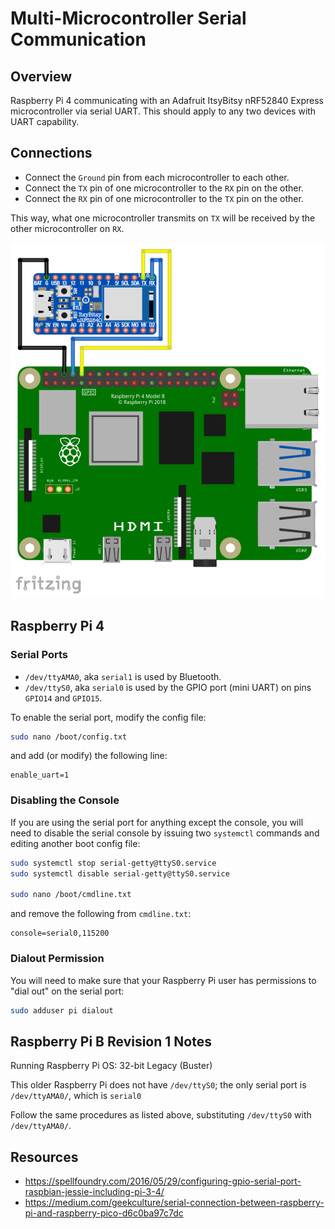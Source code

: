 # Multi-Microcontroller Serial Communication

## Overview

Raspberry Pi 4 communicating with an Adafruit ItsyBitsy nRF52840 Express microcontroller via serial UART. This should apply to any two devices with UART capability.

## Connections

* Connect the `Ground` pin from each microcontroller to each other.
* Connect the `TX` pin of one microcontroller to the `RX` pin on the other.
* Connect the `RX` pin of one microcontroller to the `TX` pin on the other.

This way, what one microcontroller transmits on `TX` will be received by the other microcontroller on `RX`.

![Alt text](assets/multi-mcu-serial.png)

## Raspberry Pi 4

### Serial Ports

* `/dev/ttyAMA0`, aka `serial1` is used by Bluetooth.
* `/dev/ttyS0`, aka `serial0` is used by the GPIO port (mini UART) on pins `GPIO14` and `GPIO15`.

To enable the serial port, modify the config file:

```sh
sudo nano /boot/config.txt
```

and add (or modify) the following line:

```
enable_uart=1
```

### Disabling the Console

If you are using the serial port for anything except the console, you will need to disable the serial console by issuing two `systemctl` commands and editing another boot config file:

```sh
sudo systemctl stop serial-getty@ttyS0.service
sudo systemctl disable serial-getty@ttyS0.service

sudo nano /boot/cmdline.txt
```

and remove the following from `cmdline.txt`:

```
console=serial0,115200
```

### Dialout Permission

You will need to make sure that your Raspberry Pi user has permissions to "dial out" on the serial port:

```sh
sudo adduser pi dialout
```

## Raspberry Pi B Revision 1 Notes
Running Raspberry Pi OS: 32-bit Legacy (Buster)

This older Raspberry Pi does not have `/dev/ttyS0`; the only serial port is `/dev/ttyAMA0/`, which is `serial0`

Follow the same procedures as listed above, substituting `/dev/ttyS0` with `/dev/ttyAMA0/`.

## Resources
* https://spellfoundry.com/2016/05/29/configuring-gpio-serial-port-raspbian-jessie-including-pi-3-4/
* https://medium.com/geekculture/serial-connection-between-raspberry-pi-and-raspberry-pico-d6c0ba97c7dc